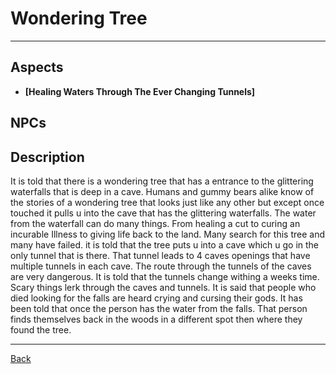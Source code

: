 # Wondering Tree

---

## Aspects
 - **[Healing Waters Through The Ever Changing Tunnels]**

## NPCs

## Description
It is told that there is a wondering tree that has a entrance to the glittering waterfalls that is deep in a cave.
Humans and gummy bears alike know of the stories of a wondering tree that looks just like any other but except once touched it pulls u into the cave that has the glittering waterfalls. 
The water from the waterfall can do many things. From healing a cut to curing an incurable Illness to giving life back to the land. Many search for this tree and many have failed. 
it is told that the tree puts u into a cave which u go in the only tunnel that is there. That tunnel leads to 4 caves openings that have multiple tunnels in each cave. The route through the tunnels of the caves are very dangerous. It is told that the tunnels change withing a weeks time. 
Scary things lerk through the caves and tunnels. It is said that people who died looking for the falls are heard crying and cursing their gods.
It has been told that once the person has the water from the falls. That person finds themselves back in the woods in a different spot then where they found the tree. 

---
[Back](./locations.md)